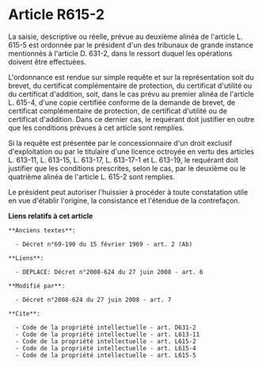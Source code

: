 # Article R615-2

La saisie, descriptive ou réelle, prévue au deuxième alinéa de l'article L. 615-5 est ordonnée par le président d'un des
tribunaux de grande instance mentionnés à l'article D. 631-2, dans le ressort duquel les opérations doivent être effectuées.

L'ordonnance est rendue sur simple requête et sur la représentation soit du brevet, du certificat complémentaire de
protection, du certificat d'utilité ou du certificat d'addition, soit, dans le cas prévu au premier alinéa de l'article L.
615-4, d'une copie certifiée conforme de la demande de brevet, de certificat complémentaire de protection, de certificat
d'utilité ou de certificat d'addition. Dans ce dernier cas, le requérant doit justifier en outre que les conditions prévues à
cet article sont remplies. 

Si la requête est présentée par le concessionnaire d'un droit exclusif d'exploitation ou par le titulaire d'une licence
octroyée en vertu des articles L. 613-11, L. 613-15, L. 613-17, L. 613-17-1 et L. 613-19, le requérant doit justifier que les
conditions prescrites, selon le cas, par le deuxième ou le quatrième alinéa de l'article L. 615-2 sont remplies. 

Le président peut autoriser l'huissier à procéder à toute constatation utile en vue d'établir l'origine, la consistance et
l'étendue de la contrefaçon.

**Liens relatifs à cet article**

	**Anciens textes**:

	  - Décret n°69-190 du 15 février 1969 - art. 2 (Ab)

	**Liens**:

	  - DEPLACE: Décret n°2008-624 du 27 juin 2008 - art. 6

	**Modifié par**:

	  - Décret n°2008-624 du 27 juin 2008 - art. 7

	**Cite**:

	  - Code de la propriété intellectuelle - art. D631-2
	  - Code de la propriété intellectuelle - art. L613-11
	  - Code de la propriété intellectuelle - art. L615-2
	  - Code de la propriété intellectuelle - art. L615-4
	  - Code de la propriété intellectuelle - art. L615-5
